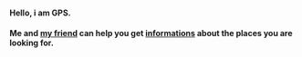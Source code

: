 #### Hello, i am GPS.

#### Me and [my friend](https://developers.google.com/maps/documentation/javascript/examples/places-autocomplete) can help you get [informations](https://developers.google.com/maps/documentation/javascript/reference/places-service?#PlaceResult) about the places you are looking for.

